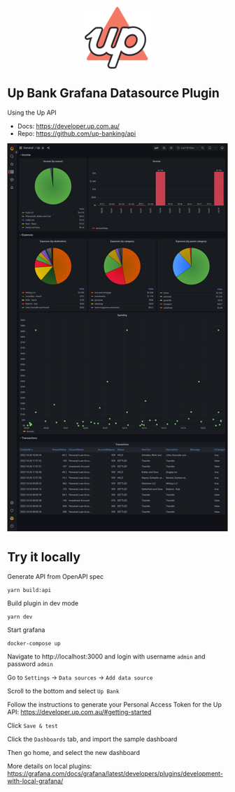 <p align="center">
<img align="center" src="src/img/logo.svg" width="150px">
</p>

# Up Bank Grafana Datasource Plugin

Using the Up API

- Docs: https://developer.up.com.au/
- Repo: https://github.com/up-banking/api

![](src/screenshots/dashboard.png)


# Try it locally

Generate API from OpenAPI spec
```
yarn build:api
```

Build plugin in dev mode
```
yarn dev
```

Start grafana
```
docker-compose up
```

Navigate to http://localhost:3000 and login with username `admin` and password `admin`

Go to `Settings` -> `Data sources` -> `Add data source`

Scroll to the bottom and select `Up Bank`

Follow the instructions to generate your Personal Access Token for the Up API: https://developer.up.com.au/#getting-started

Click `Save & test`

Click the `Dashboards` tab, and import the sample dashboard

Then go home, and select the new dashboard

More details on local plugins: https://grafana.com/docs/grafana/latest/developers/plugins/development-with-local-grafana/
